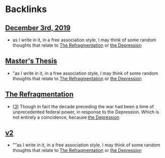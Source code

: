 
# Backlinks
## [December 3rd, 2019](<December 3rd, 2019.md>)
- as I write in it, in a free association style, I may think of some random thoughts that relate to [The Refragmentation](<The Refragmentation.md>) or [the Depression](<the Depression.md>)

## [Master's Thesis](<Master's Thesis.md>)
- "as I write in it, in a free association style, I may think of some random thoughts that relate to [The Refragmentation](<The Refragmentation.md>) or [the Depression](<the Depression.md>)

## [The Refragmentation](<The Refragmentation.md>)
- [[3]()] Though in fact the decade preceding the war had been a time of unprecedented federal power, in response to the Depression. Which is not entirely a coincidence, because [the Depression](<the Depression.md>)

## [v2](<v2.md>)
- ""as I write in it, in a free association style, I may think of some random thoughts that relate to [The Refragmentation](<The Refragmentation.md>) or [the Depression](<the Depression.md>)

